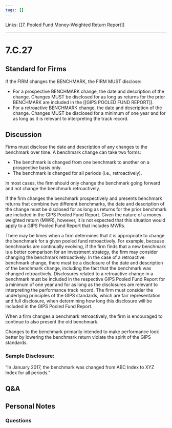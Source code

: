 ```yaml
---
tags: []
---
```

Links: [[7. Pooled Fund Money-Weighted Return Report]]
___
# 7.C.27
## Standard for Firms
If the FIRM changes the BENCHMARK, the FIRM MUST disclose:
- For a prospective BENCHMARK change, the date and description of the change. Changes MUST be disclosed for as long as returns for the prior BENCHMARK are included in the [[GIPS POOLED FUND REPORT]].
- For a retroactive BENCHMARK change, the date and description of the change. Changes MUST be disclosed for a minimum of one year and for as long as it is relevant to interpreting the track record.
## Discussion
Firms must disclose the date and description of any changes to the benchmark over time. A benchmark change can take two forms:
- The benchmark is changed from one benchmark to another on a prospective basis only.
- The benchmark is changed for all periods (i.e., retroactively).

In most cases, the firm should only change the benchmark going forward and not change the benchmark retroactively.

If the firm changes the benchmark prospectively and presents benchmark returns that combine two different benchmarks, the date and description of the change must be disclosed for as long as returns for the prior benchmark are included in the GIPS Pooled Fund Report. Given the nature of a money-weighted return (MWR), however, it is not expected that this situation would apply to a GIPS Pooled Fund Report that includes MWRs.

There may be times when a firm determines that it is appropriate to change the benchmark for a given pooled fund retroactively. For example, because benchmarks are continually evolving, if the firm finds that a new benchmark is a better comparison for an investment strategy, the firm may consider changing the benchmark retroactively. In the case of a retroactive benchmark change, there must be a disclosure of the date and description of the benchmark change, including the fact that the benchmark was changed retroactively. Disclosures related to a retroactive change in a benchmark must be included in the respective GIPS Pooled Fund Report for a minimum of one year and for as long as the disclosures are relevant to interpreting the performance track record. The firm must consider the underlying principles of the GIPS standards, which are fair representation and full disclosure, when determining how long this disclosure will be included in the GIPS Pooled Fund Report.

When a firm changes a benchmark retroactively, the firm is encouraged to continue to also present the old benchmark.

Changes to the benchmark primarily intended to make performance look better by lowering the benchmark return violate the spirit of the GIPS standards.
### Sample Disclosure:
“In January 2017, the benchmark was changed from ABC Index to XYZ Index for all periods.”
## Q&A

## Personal Notes

### Questions